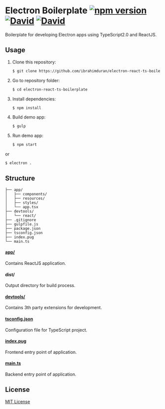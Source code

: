 # Electron Boilerplate [![npm version](https://badge.fury.io/js/electron-react-ts-boilerplate.svg)](https://badge.fury.io/js/electron-react-ts-boilerplate) [![David](https://img.shields.io/david/strongloop/express.svg)](https://david-dm.org/ibrahimduran/electron-react-ts-boilerplate) [![David](https://img.shields.io/david/dev/ibrahimduran/electron-react-ts-boilerplate.svg)](https://david-dm.org/ibrahimduran/electron-react-ts-boilerplate?type=dev)
Boilerplate for developing Electron apps using TypeScript2.0 and ReactJS.

## Usage

1. Clone this repository:

	```bash
	$ git clone https://github.com/ibrahimduran/electron-react-ts-boilerplate.git
	```

2. Go to repository folder:

	```bash
	$ cd electron-react-ts-boilerplate
	```

3. Install dependencies:

	```bash
	$ npm install
	```

4. Build demo app:

	```bash
	$ gulp
	```

5. Run demo app:

	```bash
	$ npm start
	```
  or
  ```bash
  $ electron .
  ```

## Structure

```
├── app/
│   ├── components/
│   ├── resources/
│   ├── styles/
│   └── app.tsx
├── devtools/
│   └── react/
├── .gitignore
├── gulpfile.js
├── package.json
├── tsconfig.json
├── index.pug
└── main.ts

```

#### [app/](https://github.com/ibrahimduran/electron-react-ts-boilerplate/tree/master/app)

Contains ReactJS application.

#### dist/

Output directory for build process.

#### [devtools/](https://github.com/ibrahimduran/electron-react-ts-boilerplate/tree/master/devtools)

Contains 3th party extensions for development.

#### [tsconfig.json](https://github.com/ibrahimduran/electron-react-ts-boilerplate/blob/master/tsconfig.json)

Configuration file for TypeScript project.

#### [index.pug](https://github.com/ibrahimduran/electron-react-ts-boilerplate/blob/master/index.pug)

Frontend entry point of application.

#### [main.ts](https://github.com/ibrahimduran/electron-react-ts-boilerplate/blob/master/main.ts)

Backend entry point of application.

## License

[MIT License](https://github.com/ibrahimduran/electron-react-ts-boilerplate/blob/master/LICENSE.md)
